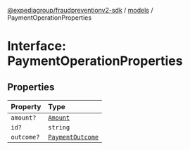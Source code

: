[@expediagroup/fraudpreventionv2-sdk](../../index.md) / [models](../index.md) / PaymentOperationProperties

# Interface: PaymentOperationProperties

## Properties

| Property | Type |
| :------ | :------ |
| `amount?` | [`Amount`](../classes/Amount.md) |
| `id?` | `string` |
| `outcome?` | [`PaymentOutcome`](../classes/PaymentOutcome.md) |
